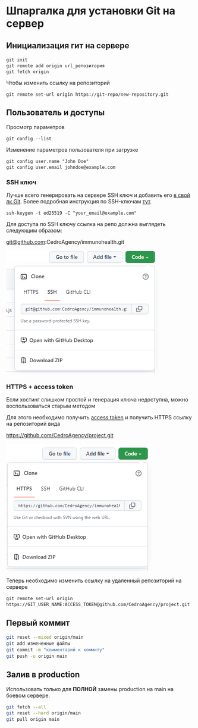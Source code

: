 # Шпаргалка для установки Git на сервер

## Инициализация гит на сервере
```
git init
git remote add origin url_репозитория
git fetch origin
```

Чтобы изменить ссылку на репозиторий
```
git remote set-url origin https://git-repo/new-repository.git
```
## Пользователь и доступы

Просмотр параметров
```
git config --list
```
Изменение параметров пользователя при загрузке
```
git config user.name "John Doe"
git config user.email johndoe@example.com
```
### SSH ключ
Лучше всего генерировать на сервере SSH ключ и добавить его [в свой лк Git](https://github.com/settings/keys). Более подробная инструкция по SSH-ключам [тут](https://docs.github.com/en/authentication/connecting-to-github-with-ssh/generating-a-new-ssh-key-and-adding-it-to-the-ssh-agent).
```
ssh-keygen -t ed25519 -C "your_email@example.com"
```
Для доступа по SSH ключу ссылка на репо должна выглядеть следующим образом:

git@github.com:CedroAgency/immunohealth.git

![SSH repo link](images/24/git_ssh.png)

### HTTPS + access token
Если хостинг слишком простой и генерация ключа недоступна, можно воспользоваться старым методом

Для этого необходимо получить [access token](https://github.com/settings/tokens) и получить HTTPS ссылку на репозиторий вида 

https://github.com/CedroAgency/project.git

![HTTPS repo link](images/24/git_https.png)

Теперь необходимо изменить ссылку на удаленный репозиторий на сервере
```
git remote set-url origin https://GIT_USER_NAME:ACCESS_TOKEN@github.com/CedroAgency/project.git
```

## Первый коммит
```bash
git reset --mixed origin/main
git add измененные файлы
git commit -m "комментарий к коммиту"
git push -u origin main
```

## Залив в production

Использовать только для **ПОЛНОЙ** замены production на main на боевом сервере. 

```bash
git fetch --all
git reset --hard origin/main
git pull origin main
```
